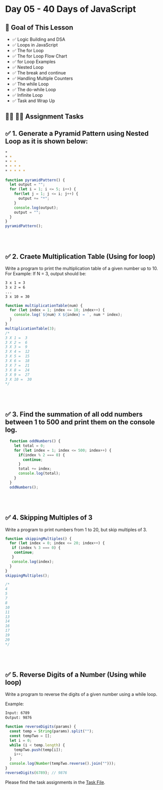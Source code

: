 # Day 05 - 40 Days of JavaScript

## **🎯 Goal of This Lesson**

- ✅ Logic Building and DSA
- ✅ Loops in JavaScript
- ✅ The for Loop
- ✅ The for Loop Flow Chart
- ✅ for Loop Examples
- ✅ Nested Loop
- ✅ The break and continue
- ✅ Handling Multiple Counters
- ✅ The while Loop
- ✅ The do-while Loop
- ✅ Infinite Loop
- ✅ Task and Wrap Up

## **👩‍💻 🧑‍💻 Assignment Tasks**

## ✅ 1. Generate a Pyramid Pattern using Nested Loop as it is shown below:

```bash
*
* *
* * *
* * * *
* * * * *
```

```js
function pyramidPattern() {
  let output = "";
  for (let i = 1; i <= 5; i++) {
    for(let j = 1; j <= i; j++) {
      output += "*";
    }
    console.log(output);
    output = "";
  }
}
pyramidPattern();
```

<br/><br/>

## ✅ 2. Craete Multiplication Table (Using for loop)
Write a program to print the multiplication table of a given number up to 10.
For Example: If N = 3, output should be:

```bash
3 x 1 = 3
3 x 2 = 6
...
3 x 10 = 30
```

```js
function multiplicationTable(num) {
  for (let index = 1; index <= 10; index++) {
    console.log(`${num} X ${index} = `, num * index);
  }
}
multiplicationTable(3);
/*
3 X 1 =  3
3 X 2 =  6
3 X 3 =  9
3 X 4 =  12
3 X 5 =  15
3 X 6 =  18
3 X 7 =  21
3 X 8 =  24
3 X 9 =  27
3 X 10 =  30
*/
```

<br/><br/>

## ✅ 3. Find the summation of all odd numbers between 1 to 500 and print them on the console log.

```js
  function oddNumbers() {
    let total = 0;
    for (let index = 1; index <= 500; index++) {
      if(index % 2 === 0) {
        continue;
      }
      total += index;
      console.log(total);
    }
  }
  oddNumbers();
```

<br/><br/>

## ✅ 4. Skipping Multiples of 3
Write a program to print numbers from 1 to 20, but skip multiples of 3.

```js
function skippingMultiples() {
  for (let index = 0; index <= 20; index++) {
   if (index % 3 === 0) {
    continue;
   }
   console.log(index);
  }
}
skippingMultiples();

/*
4
5
7
8
10
11
13
14
16
17
19
20
*/
```

<br/><br/>

## ✅ 5. Reverse Digits of a Number (Using while loop)
Write a program to reverse the digits of a given number using a while loop.

Example:

```bash
Input: 6789
Output: 9876
```

```js
function reverseDigits(params) {
  const temp = String(params).split("");
  const tempTwo = [];
  let i = 0;
  while (i < temp.length) {
    tempTwo.push(temp[i]);
    i++;
  }
  console.log(Number(tempTwo.reverse().join("")));
}
reverseDigits(6789); // 9876
```

Please find the task assignments in the [Task File](./task.md).